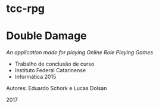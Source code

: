 # tcc-rpg
# Double Damage

_An application made for playing Online Role Playing Games_

- Trabalho de conclusão de curso
- Instituto Federal Catarinense
- Informática 2015

Autores: Eduardo Schork e Lucas Dolsan

2017
